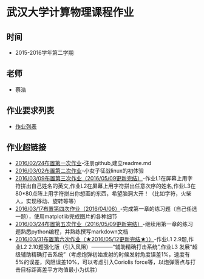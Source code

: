 # 武汉大学计算物理课程作业

## 时间
- 2015-2016学年第二学期

## 老师
- 蔡浩

## 作业要求列表
- [作业列表](https://github.com/caihao/computational_physics_whu/blob/master/Exercises.md)

## 作业超链接
- [2016/02/24布置第一次作业](https://github.com/DesertSunset/computationalphysics_N2013301020088/blob/master/README.md)-注册github,建立readme.md
- [2016/03/02布置第二次作业](https://github.com/DesertSunset/computationalphysics_N2013301020088/blob/master/TheSecondHomework.md)-小女子征战linux的初体验
- [2016/03/09布置第三次作业（2016/05/09更新完结）](https://github.com/DesertSunset/computationalphysics_N2013301020088/blob/master/The%20third%20homework.md)-作业L1在屏幕上用字符拼出自己姓名的英文,作业L2在屏幕上用字符拼出任意次序的姓名,作业L3在80*80点阵上用字符拼出你想画的东西，希望脑洞大开！（比如字符，火柴人，实现移动、旋转等等）
- [2016/03/17布置第四次作业（2016/04/06）](https://github.com/DesertSunset/computationalphysics_N2013301020088/blob/master/chapter%201/The%20forth%20homework.md)-完成第一章的练习题（自己任选一题），使用matplotlib完成图片的各种细节
- [2016/03/24布置第五次作业（2016/05/09更新完结）](https://github.com/DesertSunset/computationalphysics_N2013301020088/blob/master/chapter%201/The%20fifth%20homework.md)-继续用第一章的练习题熟悉python编程，并熟练撰写markdown文档
- [2016/03/31布置第六次作业（★2016/05/12更新完结★））](https://github.com/DesertSunset/computationalphysics_N2013301020088/blob/master/chapter%202/The%20sixth%20homework.md)-作业L1 2.9题,作业L2 2.10题强化版（引入风阻）————“辅助精确打击系统”,作业L3 发展“超级辅助精确打击系统”（考虑炮弹初始发射的时候发射角度误差1%，速度有5%的误差，风阻误差10%，可以考虑引入Coriolis force等，以炮弹落点与打击目标距离差平方均值最小为优胜）





